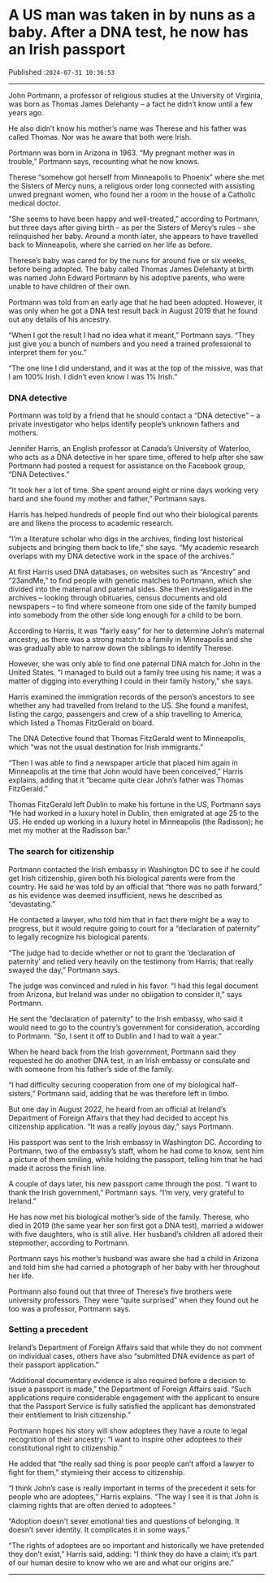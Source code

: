 # A US man was taken in by nuns as a baby. After a DNA test, he now has an Irish passport

Published :`2024-07-31 10:36:53`

---

John Portmann, a professor of religious studies at the University of Virginia, was born as Thomas James Delehanty – a fact he didn’t know until a few years ago.

He also didn’t know his mother’s name was Therese and his father was called Thomas. Nor was he aware that both were Irish.

Portmann was born in Arizona in 1963. “My pregnant mother was in trouble,” Portmann says, recounting what he now knows.

Therese “somehow got herself from Minneapolis to Phoenix” where she met the Sisters of Mercy nuns, a religious order long connected with assisting unwed pregnant women, who found her a room in the house of a Catholic medical doctor.

“She seems to have been happy and well-treated,” according to Portmann, but three days after giving birth – as per the Sisters of Mercy’s rules – she relinquished her baby. Around a month later, she appears to have travelled back to Minneapolis, where she carried on her life as before.

Therese’s baby was cared for by the nuns for around five or six weeks, before being adopted. The baby called Thomas James Delehanty at birth was named John Edward Portmann by his adoptive parents, who were unable to have children of their own.

Portmann was told from an early age that he had been adopted. However, it was only when he got a DNA test result back in August 2019 that he found out any details of his ancestry.

“When I got the result I had no idea what it meant,” Portmann says. “They just give you a bunch of numbers and you need a trained professional to interpret them for you.”

“The one line I did understand, and it was at the top of the missive, was that I am 100% Irish. I didn’t even know I was 1% Irish.”

### DNA detective

Portmann was told by a friend that he should contact a “DNA detective” – a private investigator who helps identify people’s unknown fathers and mothers.

Jennifer Harris, an English professor at Canada’s University of Waterloo, who acts as a DNA detective in her spare time, offered to help after she saw Portmann had posted a request for assistance on the Facebook group, “DNA Detectives.”

“It took her a lot of time. She spent around eight or nine days working very hard and she found my mother and father,” Portmann says.

Harris has helped hundreds of people find out who their biological parents are and likens the process to academic research.

“I’m a literature scholar who digs in the archives, finding lost historical subjects and bringing them back to life,” she says. “My academic research overlaps with my DNA detective work in the space of the archives.”

At first Harris used DNA databases, on websites such as “Ancestry” and “23andMe,” to find people with genetic matches to Portmann, which she divided into the maternal and paternal sides. She then investigated in the archives – looking through obituaries, census documents and old newspapers – to find where someone from one side of the family bumped into somebody from the other side long enough for a child to be born.

According to Harris, it was “fairly easy” for her to determine John’s maternal ancestry, as there was a strong match to a family in Minneapolis and she was gradually able to narrow down the siblings to identify Therese.

However, she was only able to find one paternal DNA match for John in the United States. “I managed to build out a family tree using his name; it was a matter of digging into everything I could in their family history,” she says.

Harris examined the immigration records of the person’s ancestors to see whether any had travelled from Ireland to the US. She found a manifest, listing the cargo, passengers and crew of a ship travelling to America, which listed a Thomas FitzGerald on board.

The DNA Detective found that Thomas FitzGerald went to Minneapolis, which “was not the usual destination for Irish immigrants.”

“Then I was able to find a newspaper article that placed him again in Minneapolis at the time that John would have been conceived,” Harris explains, adding that it “became quite clear John’s father was Thomas FitzGerald.”

Thomas FitzGerald left Dublin to make his fortune in the US, Portmann says “He had worked in a luxury hotel in Dublin, then emigrated at age 25 to the US. He ended up working in a luxury hotel in Minneapolis (the Radisson); he met my mother at the Radisson bar.”

### The search for citizenship

Portmann contacted the Irish embassy in Washington DC to see if he could get Irish citizenship, given both his biological parents were from the country. He said he was told by an official that “there was no path forward,” as his evidence was deemed insufficient, news he described as “devastating.”

He contacted a lawyer, who told him that in fact there might be a way to progress, but it would require going to court for a “declaration of paternity” to legally recognize his biological parents.

“The judge had to decide whether or not to grant the ‘declaration of paternity’ and relied very heavily on the testimony from Harris; that really swayed the day,” Portmann says.

The judge was convinced and ruled in his favor. “I had this legal document from Arizona, but Ireland was under no obligation to consider it,” says Portmann.

He sent the “declaration of paternity” to the Irish embassy, who said it would need to go to the country’s government for consideration, according to Portmann. “So, I sent it off to Dublin and I had to wait a year.”

When he heard back from the Irish government, Portmann said they requested he do another DNA test, in an Irish embassy or consulate and with someone from his father’s side of the family.

“I had difficulty securing cooperation from one of my biological half-sisters,” Portmann said, adding that he was therefore left in limbo.

But one day in August 2022, he heard from an official at Ireland’s Department of Foreign Affairs that they had decided to accept his citizenship application. “It was a really joyous day,” says Portmann.

His passport was sent to the Irish embassy in Washington DC. According to Portmann, two of the embassy’s staff, whom he had come to know, sent him a picture of them smiling, while holding the passport, telling him that he had made it across the finish line.

A couple of days later, his new passport came through the post. “I want to thank the Irish government,” Portmann says. “I’m very, very grateful to Ireland.”

He has now met his biological mother’s side of the family. Therese, who died in 2019 (the same year her son first got a DNA test), married a widower with five daughters, who is still alive. Her husband’s children all adored their stepmother, according to Portmann.

Portmann says his mother’s husband was aware she had a child in Arizona and told him she had carried a photograph of her baby with her throughout her life.

Portmann also found out that three of Therese’s five brothers were university professors. They were “quite surprised” when they found out he too was a professor, Portmann says.

### Setting a precedent

Ireland’s Department of Foreign Affairs said that while they do not comment on individual cases, others have also “submitted DNA evidence as part of their passport application.”

“Additional documentary evidence is also required before a decision to issue a passport is made,” the Department of Foreign Affairs said. “Such applications require considerable engagement with the applicant to ensure that the Passport Service is fully satisfied the applicant has demonstrated their entitlement to Irish citizenship.”

Portmann hopes his story will show adoptees they have a route to legal recognition of their ancestry: “I want to inspire other adoptees to their constitutional right to citizenship.”

He added that “the really sad thing is poor people can’t afford a lawyer to fight for them,” stymieing their access to citizenship.

“I think John’s case is really important in terms of the precedent it sets for people who are adoptees,” Harris explains. “The way I see it is that John is claiming rights that are often denied to adoptees.”

“Adoption doesn’t sever emotional ties and questions of belonging. It doesn’t sever identity. It complicates it in some ways.”

“The rights of adoptees are so important and historically we have pretended they don’t exist,” Harris said, adding: “I think they do have a claim; it’s part of our human desire to know who we are and what our origins are.”

---

